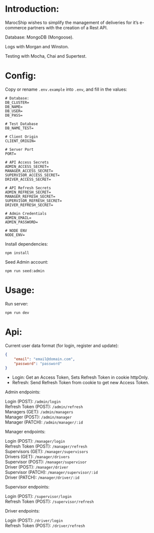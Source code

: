 # Introduction:

MarocShip wishes to simplify the management of deliveries for it’s e-commerce partners with the creation of a Rest API.

Database: MongoDB (Mongoose).

Logs with Morgan and Winston.

Testing with Mocha, Chai and Supertest.

# Config:

Copy or rename `.env.example` into `.env`, and fill in the values:

```
# Database:
DB_CLUSTER=
DB_NAME=
DB_USER=
DB_PASS=

# Test Database
DB_NAME_TEST=

# Client Origin
CLIENT_ORIGIN=

# Server Port
PORT=

# API Access Secrets
ADMIN_ACCESS_SECRET=
MANAGER_ACCESS_SECRET=
SUPERVISOR_ACCESS_SECRET=
DRIVER_ACCESS_SECRET=

# API Refresh Secrets
ADMIN_REFRESH_SECRET=
MANAGER_REFRESH_SECRET=
SUPERVISOR_REFRESH_SECRET=
DRIVER_REFRESH_SECRET=

# Admin Credentials
ADMIN_EMAIL=
ADMIN_PASSWORD=

# NODE ENV
NODE_ENV=
```

Install dependencies:

```
npm install
```

Seed Admin account:

```
npm run seed:admin
```

# Usage:

Run server:

```
npm run dev
```

# Api:

Current user data format (for login, register and update):

```json
{
    "email": "email@domain.com",
    "password": "password"
}
```

* Login: Get an Access Token, Sets Refresh Token in cookie httpOnly.
* Refresh: Send Refresh Token from cookie to get new Access Token.

Admin endpoints:

Login (POST): `/admin/login`\
Refresh Token (POST): `/admin/refresh`\
Managers (GET): `/admin/managers`\
Manager (POST): `/admin/manager`\
Manager (PATCH): `/admin/manager/:id`

Manager endpoints:

Login (POST): `/manager/login`\
Refresh Token (POST): `/manager/refresh`\
Supervisors (GET): `/manager/supervisors`\
Drivers (GET): `/manager/drivers`\
Supervisor (POST): `/manager/supervisor`\
Driver (POST): `/manager/driver`\
Supervisor (PATCH): `/manager/supervisor/:id`\
Driver (PATCH): `/manager/driver/:id`

Supervisor endpoints:

Login (POST): `/supervisor/login`\
Refresh Token (POST): `/supervisor/refresh`

Driver endpoints:

Login (POST): `/driver/login`\
Refresh Token (POST): `/driver/refresh`